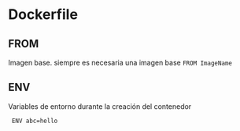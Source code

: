 # Dockerfile 

## FROM
Imagen base. siempre es necesaria una imagen base
`` FROM ImageName ``

## ENV
Variables de entorno durante la creación del contenedor

`` ENV abc=hello`` 







